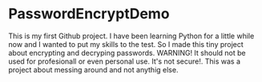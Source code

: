 # PasswordEncryptDemo
This is my first Github project. I have been learning Python for a little while now and I wanted to put my skills to the test. So I made this tiny project about encrypting and decryping passwords. WARNING! It should not be used for profesionall or even personal use. It's not secure!. This was a project about messing around and not anythig else.
